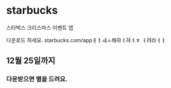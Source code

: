 # starbucks


스타벅스 크리스마스 이벤트 앱 

다운로드 하세요. 
starbucks.com/appㅐㅑㅙㅗ해햐ㅕ햐ㅕㅎ
ㅓ려라ㅕㅑ


## 12월 25일까지 
### 다운받으면 별을 드려요. 
